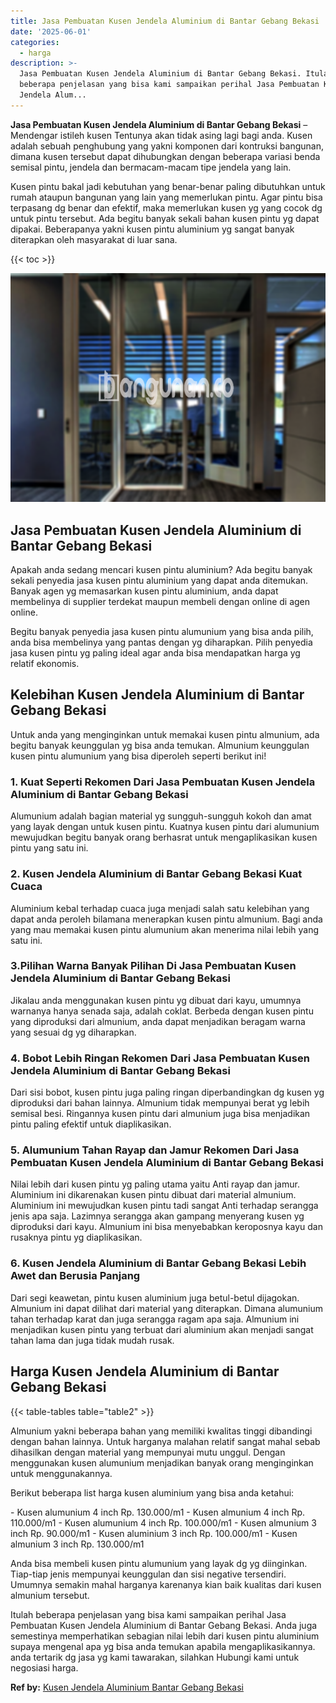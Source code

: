 ```yaml
---
title: Jasa Pembuatan Kusen Jendela Aluminium di Bantar Gebang Bekasi
date: '2025-06-01'
categories:
  - harga
description: >-
  Jasa Pembuatan Kusen Jendela Aluminium di Bantar Gebang Bekasi. Itulah
  beberapa penjelasan yang bisa kami sampaikan perihal Jasa Pembuatan Kusen
  Jendela Alum...
---
```


**Jasa Pembuatan Kusen Jendela Aluminium di Bantar Gebang Bekasi** – Mendengar istileh kusen Tentunya akan tidak asing lagi bagi anda. Kusen adalah sebuah penghubung yang yakni komponen dari kontruksi bangunan, dimana kusen tersebut dapat dihubungkan dengan beberapa variasi benda semisal pintu, jendela dan bermacam-macam tipe jendela yang lain.

Kusen pintu bakal jadi kebutuhan yang benar-benar paling dibutuhkan untuk rumah ataupun bangunan yang lain yang memerlukan pintu. Agar pintu bisa terpasang dg benar dan efektif, maka memerlukan kusen yg yang cocok dg untuk pintu tersebut. Ada begitu banyak sekali bahan kusen pintu yg dapat dipakai. Beberapanya yakni kusen pintu aluminium yg sangat banyak diterapkan oleh masyarakat di luar sana.

{{< toc >}}

![Jasa Pembuatan Kusen Jendela Aluminium di Bantar Gebang Bekasi](/images/harga-kusen-jendela-alumunium-12.png)

## Jasa Pembuatan Kusen Jendela Aluminium di Bantar Gebang Bekasi

Apakah anda sedang mencari kusen pintu aluminium? Ada begitu banyak sekali penyedia jasa kusen pintu aluminium yang dapat anda ditemukan. Banyak agen yg memasarkan kusen pintu aluminium, anda dapat membelinya di supplier terdekat maupun membeli dengan online di agen online.

Begitu banyak penyedia jasa kusen pintu alumunium yang bisa anda pilih, anda bisa membelinya yang pantas dengan yg diharapkan. Pilih penyedia jasa kusen pintu yg paling ideal agar anda bisa mendapatkan harga yg relatif ekonomis.

## Kelebihan Kusen Jendela Aluminium di Bantar Gebang Bekasi

Untuk anda yang menginginkan untuk memakai kusen pintu almunium, ada begitu banyak keunggulan yg bisa anda temukan. Almunium keunggulan kusen pintu alumunium yang bisa diperoleh seperti berikut ini!

### 1\. Kuat Seperti Rekomen Dari Jasa Pembuatan Kusen Jendela Aluminium di Bantar Gebang Bekasi

Alumunium adalah bagian material yg sungguh-sungguh kokoh dan amat yang layak dengan untuk kusen pintu. Kuatnya kusen pintu dari alumunium mewujudkan begitu banyak orang berhasrat untuk mengaplikasikan kusen pintu yang satu ini.

### 2\. Kusen Jendela Aluminium di Bantar Gebang Bekasi Kuat Cuaca

Aluminium kebal terhadap cuaca juga menjadi salah satu kelebihan yang dapat anda peroleh bilamana menerapkan kusen pintu almunium. Bagi anda yang mau memakai kusen pintu alumunium akan menerima nilai lebih yang satu ini.

### 3.Pilihan Warna Banyak Pilihan Di Jasa Pembuatan Kusen Jendela Aluminium di Bantar Gebang Bekasi

Jikalau anda menggunakan kusen pintu yg dibuat dari kayu, umumnya warnanya hanya senada saja, adalah coklat. Berbeda dengan kusen pintu yang diproduksi dari almunium, anda dapat menjadikan beragam warna yang sesuai dg yg diharapkan.

### 4\. Bobot Lebih Ringan Rekomen Dari Jasa Pembuatan Kusen Jendela Aluminium di Bantar Gebang Bekasi

Dari sisi bobot, kusen pintu juga paling ringan diperbandingkan dg kusen yg diproduksi dari bahan lainnya. Almunium tidak mempunyai berat yg lebih semisal besi. Ringannya kusen pintu dari almunium juga bisa menjadikan pintu paling efektif untuk diaplikasikan.

### 5\. Alumunium Tahan Rayap dan Jamur Rekomen Dari Jasa Pembuatan Kusen Jendela Aluminium di Bantar Gebang Bekasi

Nilai lebih dari kusen pintu yg paling utama yaitu Anti rayap dan jamur. Aluminium ini dikarenakan kusen pintu dibuat dari material almunium. Aluminium ini mewujudkan kusen pintu tadi sangat Anti terhadap serangga jenis apa saja. Lazimnya serangga akan gampang menyerang kusen yg diproduksi dari kayu. Almunium ini bisa menyebabkan keroposnya kayu dan rusaknya pintu yg diaplikasikan.

### 6\. Kusen Jendela Aluminium di Bantar Gebang Bekasi Lebih Awet dan Berusia Panjang

Dari segi keawetan, pintu kusen aluminium juga betul-betul dijagokan. Almunium ini dapat dilihat dari material yang diterapkan. Dimana alumunium tahan terhadap karat dan juga serangga ragam apa saja. Almunium ini menjadikan kusen pintu yang terbuat dari aluminium akan menjadi sangat tahan lama dan juga tidak mudah rusak.

## Harga Kusen Jendela Aluminium di Bantar Gebang Bekasi

{{< table-tables table="table2" >}}

Almunium yakni beberapa bahan yang memiliki kwalitas tinggi dibandingi dengan bahan lainnya. Untuk harganya malahan relatif sangat mahal sebab dihasilkan dengan material yang mempunyai mutu unggul. Dengan menggunakan kusen alumunium menjadikan banyak orang menginginkan untuk menggunakannya.

Berikut beberapa list harga kusen aluminium yang bisa anda ketahui:

\- Kusen alumunium 4 inch Rp. 130.000/m1 - Kusen almunium 4 inch Rp. 110.000/m1 - Kusen alumunium 4 inch Rp. 100.000/m1 - Kusen almunium 3 inch Rp. 90.000/m1 - Kusen aluminium 3 inch Rp. 100.000/m1 - Kusen almunium 3 inch Rp. 130.000/m1

Anda bisa membeli kusen pintu alumunium yang layak dg yg diinginkan. Tiap-tiap jenis mempunyai keunggulan dan sisi negative tersendiri. Umumnya semakin mahal harganya karenanya kian baik kualitas dari kusen almunium tersebut.

Itulah beberapa penjelasan yang bisa kami sampaikan perihal Jasa Pembuatan Kusen Jendela Aluminium di Bantar Gebang Bekasi. Anda juga semestinya memperhatikan sebagian nilai lebih dari kusen pintu aluminium supaya mengenal apa yg bisa anda temukan apabila mengaplikasikannya. anda tertarik dg jasa yg kami tawarakan, silahkan Hubungi kami untuk negosiasi harga.

**Ref by:** [Kusen Jendela Aluminium Bantar Gebang Bekasi](https://id.wikipedia.org/wiki/Kusen)
